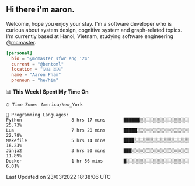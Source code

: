 <h2><b>Hi there i'm aaron. </b></h2>

Welcome, hope you enjoy your stay. I'm a software developer who is curious about system design, cognitive system and graph-related topics. I'm currently based at Hanoi, Vietnam, studying software engineering [@mcmaster](https://www.mcmaster.ca/).

```toml
[personal]
  bio = "@mcmaster sfwr eng '24"
  current = "@bentoml"
  location = "🇻🇳 🇨🇦"
  name = "Aaron Pham"
  pronoun = "he/him"
```
<!--<img src="https://github-readme-stats.vercel.app/api?username=aarnphm&show_icons=true&count_private=true&theme=dark" height="170"/>-->
<!--<img src="https://github-readme-stats.vercel.app/api/top-langs/?username=aarnphm&layout=compact&hide=css&theme=dark" height="170" />-->

<!--START_SECTION:waka-->
📊 **This Week I Spent My Time On** 

```text
⌚︎ Time Zone: America/New_York

💬 Programming Languages: 
Python                   8 hrs 17 mins       ██████░░░░░░░░░░░░░░░░░░░   25.73% 
Lua                      7 hrs 20 mins       █████░░░░░░░░░░░░░░░░░░░░   22.78% 
Makefile                 5 hrs 14 mins       ████░░░░░░░░░░░░░░░░░░░░░   16.23% 
Jinja2                   3 hrs 50 mins       ███░░░░░░░░░░░░░░░░░░░░░░   11.89% 
Docker                   1 hr 56 mins        █░░░░░░░░░░░░░░░░░░░░░░░░   6.01%

```


 Last Updated on 23/03/2022 18:38:06 UTC
<!--END_SECTION:waka-->

